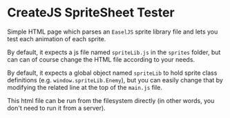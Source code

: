 CreateJS SpriteSheet Tester
=================

Simple HTML page which parses an `EaselJS` sprite library file and lets you test each animation of each sprite.

By default, it expects a js file named `spriteLib.js` in the `sprites` folder, but can can of course change the HTML file according to your needs.

By default, it expects a global object named `spriteLib` to hold sprite class definitions (e.g. `window.spriteLib.Enemy`), but you can easily change that by modifying the related line at the top of the `main.js` file.

This html file can be run from the filesystem directly (in other words, you don't need to run it from a server).